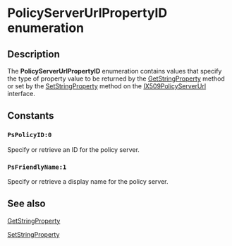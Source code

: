 # PolicyServerUrlPropertyID enumeration

## Description

The **PolicyServerUrlPropertyID** enumeration contains values that specify the type of property value to be returned by the [GetStringProperty](https://learn.microsoft.com/windows/desktop/api/certenroll/nf-certenroll-ix509policyserverurl-getstringproperty) method or set by the [SetStringProperty](https://learn.microsoft.com/windows/desktop/api/certenroll/nf-certenroll-ix509policyserverurl-setstringproperty) method on the [IX509PolicyServerUrl](https://learn.microsoft.com/windows/desktop/api/certenroll/nn-certenroll-ix509policyserverurl) interface.

## Constants

### `PsPolicyID:0`

Specify or retrieve an ID for the policy server.

### `PsFriendlyName:1`

Specify or retrieve a display name for the policy server.

## See also

[GetStringProperty](https://learn.microsoft.com/windows/desktop/api/certenroll/nf-certenroll-ix509policyserverurl-getstringproperty)

[SetStringProperty](https://learn.microsoft.com/windows/desktop/api/certenroll/nf-certenroll-ix509policyserverurl-setstringproperty)